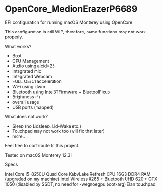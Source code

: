 # OpenCore_MedionErazerP6689
EFI configuration for running macOS Monterey using OpenCore 


This configuration is still WIP, therefore, some functions may not work properly. 

What works?
* Boot
* CPU Management
* Audio using alcid=25
* Integrated mic
* Integrated Webcam
* FULL QE/CI acceleration
* WiFi using itlwm
* Bluetooth using IntelBTFirmware + BluetoolFixup
* Brightness (*)
* overall usage
* USB ports (mapped)

What does not work?
* Sleep (no Lidsleep, Lid-Wake etc.)
* Touchpad may not work too (will fix that later)
* more..

Feel free to contribute to this project. 

Tested on macOS Monterey 12.3!

Specs: 

Intel Core i5-8250U Quad Core KabyLake Refresh CPU
16GB DDR4 RAM (upgraded on my machine)
Intel Wireless 8265 + Bluetooth
UHD 620 + GTX 1050 (disabled by SSDT, no need for -wegnoegpu boot-arg)
Elan touchpad
